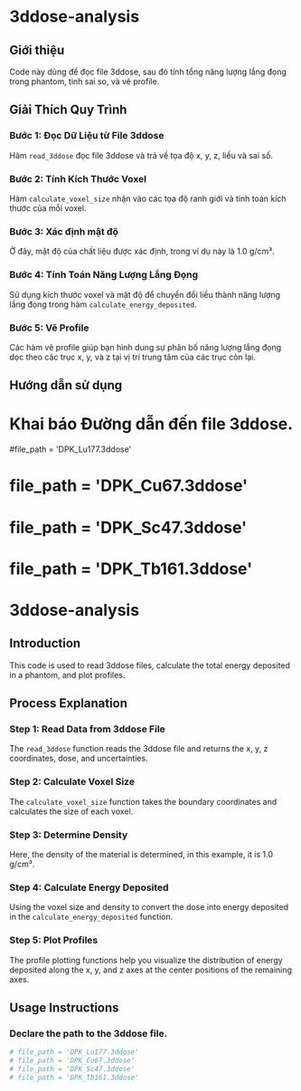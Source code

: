 # 3ddose-analysis

## Giới thiệu
Code này dùng để đọc file 3ddose, sau đó tính tổng năng lượng lắng đọng trong phantom, tinh sai so, và vẽ profile.

## Giải Thích Quy Trình

### Bước 1: Đọc Dữ Liệu từ File 3ddose
Hàm `read_3ddose` đọc file 3ddose và trả về tọa độ x, y, z, liều và sai số.

### Bước 2: Tính Kích Thước Voxel
Hàm `calculate_voxel_size` nhận vào các tọa độ ranh giới và tính toán kích thước của mỗi voxel.

### Bước 3: Xác định mật độ
Ở đây, mật độ của chất liệu được xác định, trong ví dụ này là 1.0 g/cm³.

### Bước 4: Tính Toán Năng Lượng Lắng Đọng
Sử dụng kích thước voxel và mật độ để chuyển đổi liều thành năng lượng lắng đọng trong hàm `calculate_energy_deposited`.

### Bước 5: Vẽ Profile
Các hàm vẽ profile giúp bạn hình dung sự phân bố năng lượng lắng đọng dọc theo các trục x, y, và z tại vị trí trung tâm của các trục còn lại.

## Hướng dẫn sử dụng

# Khai báo Đường dẫn đến file 3ddose.
#file_path = 'DPK_Lu177.3ddose'
# file_path = 'DPK_Cu67.3ddose'
# file_path = 'DPK_Sc47.3ddose'
# file_path = 'DPK_Tb161.3ddose'


# 3ddose-analysis

## Introduction
This code is used to read 3ddose files, calculate the total energy deposited in a phantom, and plot profiles.

## Process Explanation

### Step 1: Read Data from 3ddose File
The `read_3ddose` function reads the 3ddose file and returns the x, y, z coordinates, dose, and uncertainties.

### Step 2: Calculate Voxel Size
The `calculate_voxel_size` function takes the boundary coordinates and calculates the size of each voxel.

### Step 3: Determine Density
Here, the density of the material is determined, in this example, it is 1.0 g/cm³.

### Step 4: Calculate Energy Deposited
Using the voxel size and density to convert the dose into energy deposited in the `calculate_energy_deposited` function.

### Step 5: Plot Profiles
The profile plotting functions help you visualize the distribution of energy deposited along the x, y, and z axes at the center positions of the remaining axes.

## Usage Instructions

### Declare the path to the 3ddose file.
```python
# file_path = 'DPK_Lu177.3ddose'
# file_path = 'DPK_Cu67.3ddose'
# file_path = 'DPK_Sc47.3ddose'
# file_path = 'DPK_Tb161.3ddose'

